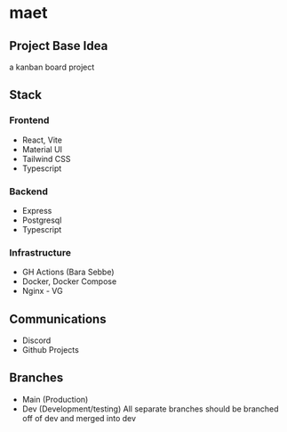 # maet

## Project Base Idea
a kanban board project

## Stack

### Frontend
- React, Vite
- Material UI
- Tailwind CSS
- Typescript

### Backend
- Express
- Postgresql
- Typescript

### Infrastructure
- GH Actions (Bara Sebbe)
- Docker, Docker Compose
- Nginx - VG

## Communications
- Discord
- Github Projects

## Branches
- Main (Production)
- Dev (Development/testing)
All separate branches should be branched off of dev and merged into dev
